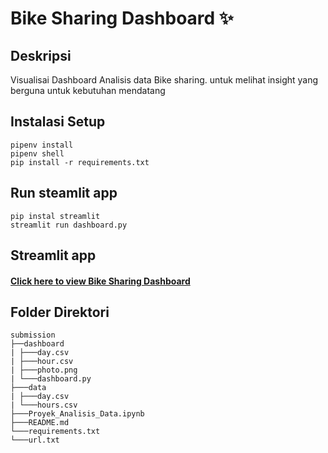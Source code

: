 # Bike Sharing Dashboard ✨

## Deskripsi

Visualisai Dashboard Analisis data Bike sharing. untuk melihat insight yang berguna untuk kebutuhan mendatang

## Instalasi Setup 
```
pipenv install
pipenv shell
pip install -r requirements.txt
```
## Run steamlit app

```
pip instal streamlit
streamlit run dashboard.py
```

## Streamlit app

#### [**Click here to view Bike Sharing Dashboard**](https://bike-sharing-analys-dj.streamlit.app/)

## Folder Direktori

```
submission
├──dashboard
| ├───day.csv
| ├───hour.csv
| ├───photo.png
| └───dashboard.py
├───data
| ├───day.csv
| └───hours.csv
├───Proyek_Analisis_Data.ipynb
├───README.md
└───requirements.txt
└───url.txt
```

